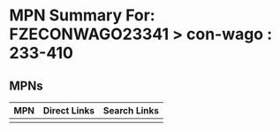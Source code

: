 



# MPN Summary For: FZECONWAGO23341 > con-wago : 233-410

## MPNs
  

|MPN|Direct Links|Search Links|
| :--- | :--- | :--- |
||||

